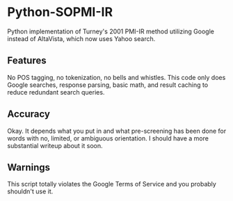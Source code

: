 Python-SOPMI-IR
===============

Python implementation of Turney's 2001 PMI-IR method utilizing Google instead of AltaVista, which now uses Yahoo search.

Features
--------
No POS tagging, no tokenization, no bells and whistles. This code only does Google searches, response parsing, basic math, and result caching to reduce redundant search queries.

Accuracy
--------
Okay. It depends what you put in and what pre-screening has been done for words with no, limited, or ambiguous orientation. I should have a more substantial writeup about it soon.

Warnings
--------
This script totally violates the Google Terms of Service and you probably shouldn't use it.
